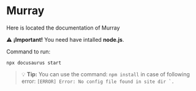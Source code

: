 # Murray


Here is located the documentation of Murray

⚠️ **¡Important!** You need have intalled **node.js**.

Command to run:

```
npx docusaurus start
```


> 💡 **Tip:** You can use the command: ```npm install``` in case of following error: ```[ERROR] Error: No config file found in site dir `. ```





